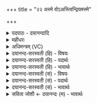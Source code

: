 +++
title = "२२ अस्मे वोऽअस्त्विन्द्रियमस्मे"

+++
<details><summary>पदपाठः - दयानन्दादि</summary>

अ॒स्मेऽइत्य॒स्मे। वः। अ॒स्तु॒। इ॒न्द्रि॒यम्। अ॒स्मेऽइत्य॒स्मे। नृ॒म्णम्। उ॒त। क्रतुः॑। अ॒स्मेऽइत्य॒स्मे। वर्चा॑ꣳसि। स॒न्तु॒। वः॒। नमः॑। मा॒त्रे। पृ॒थि॒व्यै। नमः॑। मा॒त्रे। पृ॒थि॒व्यै। इ॒यम्। ते॒। राट्। य॒न्ता। अ॒सि॒। यम॑नः। ध्रु॒वः। अ॒सि॒। ध॒रुणः॑। कृ॒ष्यै। त्वा॒। क्षेमा॑य। त्वा॒। र॒य्यै। त्वा॒। पोषा॑य। त्वा॒। २२।
</details>

<details><summary>महीधरः</summary>

म० 'अस्मे व इति दिशो वीक्षत इति' (१४।५।९) यूपारूढ एव यजमानो दिशः पश्यति । दिग्देवत्यम् । हे दिशः, वो युष्मत्संबन्धि इन्द्रियं वीर्यमस्मे अस्मास्वस्तु । नृम्णं धनं युष्मत्संबन्धि अस्मे अस्मास्वस्तु । उत अपि च क्रतुः कर्म युष्मत्संबन्धि अस्मास्वस्तु । वो युष्माकं वर्चांसि तेजांसि अस्मे अस्मासु सन्तु भवन्तु । अस्माकं संबन्धि युष्मत्सामर्थ्यमस्त्विति भावः । 'नमो मात्र इति भूमिमवेक्षत इति' ( १४ । ५ । १२)। यूपारूढ एव यजमानो भूमिं पश्यति । पृथिवीदेवत्यम् । मात्रे मातृरूपायै पृथिव्यै नमो नमस्कारोऽस्तु । 'अभ्यासे भूयांसमर्थं मन्यन्ते' (निरु० १० । ४२ ) इति द्विरुक्तिः । 'उत्तरवेदिमपरेणौदुम्बरीमासन्दीं बस्तचर्मणा स्तृणातीयं त इति' ( का० १४ । ५। १३ ) आसन्दीदेवत्यम् । हे आसन्दि, ते तव इयं राट् इदं राज्यं राजनं राट् । संपदादित्वाद्भावे स्त्रियां क्विप् । अभिषिक्तासि त्वमिति भावः । 'सुन्वन्तमस्यामुपवेशयति यन्तासीति' ( का० १४ । ५ । १४ ) । आसन्द्यां यजमानमुपवेशयेत् । यजमानदेवत्यम् । हे यजमान, त्वं यन्ता सर्वस्य नियन्तासि । यमनः स्वयं संयमनकर्ता भवसि । अनवच्छिन्नं तव यमनमिति भावः । तथा ध्रुवः स्थिरोऽसि धरुणो धारकोऽसि । कृष्यै कर्षणाय कृषिसिद्ध्यर्थं त्वा त्वामुपवेशयामीति सर्वत्र शेषः । क्षेमाय लब्धपरिपालनाय त्वामुप० । रय्यै धनाय त्वामुप० । पोषाय पशुपुत्रादिपुष्ट्यै त्वामुप० ॥२२॥  
त्रयोविंशी ।
</details>

<details><summary>अधिमन्त्रम् (VC)</summary>

- दिशो देवताः
- वसिष्ठ ऋषिः
- निचृद् अत्यष्टिः
- गान्धारः
</details>

<details><summary>दयानन्द-सरस्वती (हि) - विषयः</summary>

ईश्वर की आज्ञा के अनुकूल मनुष्यों को संसार में कैसे वर्तना चाहिये, यह विषय अगले मन्त्र में कहा है ॥
</details>

<details><summary>दयानन्द-सरस्वती (हि) - पदार्थः</summary>

पदार्थान्वयभाषाः -  हे मनुष्य ! मैं ईश्वर (कृष्यै) खेती के लिये (त्वा) तुझे (क्षेमाय) रक्षा के लिये (त्वा) तुझे (रय्यै) सम्पत्ति के लिये (त्वा) तुझे और (पोषाय) पुष्टि के लिये (त्वा) तुझ को नियुक्त करता हूँ। जो तू (ध्रुवः) दृढ़ (यन्ता) नियमों से चलनेहारा (असि) है, (धरुणः) धारण करनेवाला (यमनः) उद्योगी (असि) है, जिस (ते) तेरी (इयम्) यह (राट्) शोभायुक्त है, इस (मात्रे) मान्य की हेतु (पृथिव्यै) पृथिवीयुक्त भूमि से (नमः) अन्नादि पदार्थ प्राप्त हों, इस (मात्रे) मान्य देने हारी (पृथिव्यै) पृथिवी को अर्थात् भूगर्भविद्या को जानके इससे (नमः) अन्न जलादि पदार्थ प्राप्त कर तुम सब लोग परस्पर ऐसे कहो और वर्तो कि जो (अस्मे) हमारे (इन्द्रियम्) मन आदि इन्द्रिय हैं, वे (वः) तुम्हारे लिये हों, जो (अस्मे) हमारा (नृम्णम्) धन है, वह (वः) तुम्हारे लिये हो (उत) और जो (अस्मे) हमारे (क्रतुः) बुद्धि वा कर्म हैं, वे (वः) तुम्हारे हित के लिये हों, जो हमारे (वर्चांसि) पढ़ा-पढ़ाया और अन्न हैं, वे (वः) तुम्हारे लिये (सन्तु) हों, जो यह सब तुम्हारा है, वह हमारा भी हो, ऐसा आचरण आपस में करो ॥२२॥
</details>

<details><summary>दयानन्द-सरस्वती (हि) - भावार्थः</summary>

भावार्थभाषाः -  मनुष्यों के प्रति ईश्वर की यह आज्ञा है कि तुम लोग सदैव पुरुषार्थ में प्रवृत्त रहो और आलस्य मत करो और जो पृथिवी से अन्न आदि उत्पन्न हों, उनकी रक्षा करके यह सब जिस प्रकार परस्पर उपकार के लिये हो, वैसा यत्न करो। कभी विरोध मत करो, कोई अपना कार्य्य सिद्ध करे, उसका तुम भी किया करो ॥२२॥
</details>

<details><summary>दयानन्द-सरस्वती (सं) - विषयः</summary>

ईश्वराज्ञातो मनुष्यैरिह कथं वर्त्तितव्यमित्युपदिश्यते ॥
</details>

<details><summary>दयानन्द-सरस्वती (सं) - पदार्थः</summary>

पदार्थान्वयभाषाः -  हे मनुष्याऽहमीश्वरः कृष्यै त्वा क्षेमाय त्वा रय्यै त्वा पोषाय त्वा नियुञ्जामि, यस्त्वं ध्रुवो यन्तासि धरुणो यमनोऽसि यस्य ते तवेयं राडस्ति। अस्यै मात्रे पृथिव्यै नमोऽस्यै मात्रे पृथिव्यै नमो विधेहि। सर्वे यूयं यदस्मे इन्द्रियं तद्वोऽस्तु, यदस्मे नृम्णं तद्वोऽस्तु, उतापि योऽस्मे क्रतुः स वोऽस्तु। यान्यस्माकं वर्चांसि तानि वः सन्तु। यदेतत्सर्वं वोऽस्तु तदस्माकमस्त्वित्येवं परस्परं यूयं समाचरत ॥२२॥
</details>

<details><summary>दयानन्द-सरस्वती (सं) - भावार्थः</summary>

भावार्थभाषाः -  मनुष्यान् प्रतीश्वरस्येमाज्ञाऽस्ति भवन्तः सदैव सत्कर्मसु प्रयतन्ताम्, आलस्यं मा कुर्वताम्, पृथिव्याः सकाशादन्नादीन्युत्पाद्य संरक्ष्यैतत्सर्वं परस्परमुपकाराय यथा स्यात् तथा तद्धितं विदधताम् ॥२२॥
</details>

<details><summary>सविता जोशी ← दयानन्दः (म) - भावार्थः</summary>

भावार्थभाषाः -  ईश्वर माणसांना असा आदेश देतो की तुम्ही सदैव पुरुषार्थी व्हा. आळस सोडा. पृथ्वीवर अन्न वगैरे जे पदार्थ उत्पन्न होतात त्यांचे रक्षण करून परस्परांवर उपकार होतील असा प्रयत्न करा. कधी विरोध करू नका. जर एखाद्याने तुम्हाला साह्य केले तर तुम्हीही त्याला साह्य करा.
</details>
